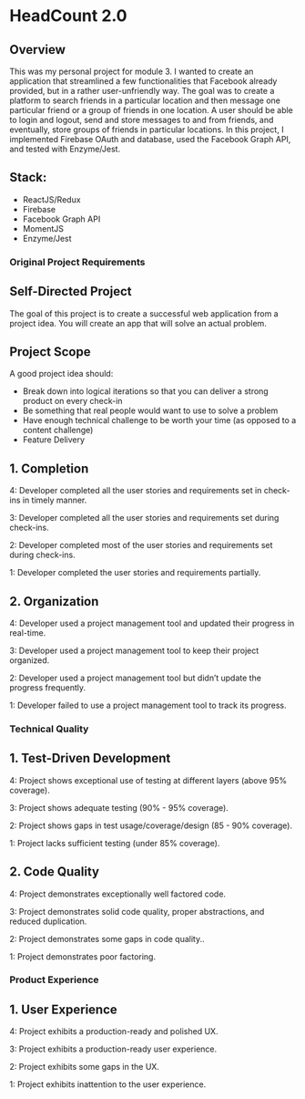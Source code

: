 # HeadCount 2.0


## Overview
This was my personal project for module 3. I wanted to create an application that streamlined a few functionalities that Facebook already provided, but in a rather user-unfriendly way. The goal was to create a platform to search friends in a particular location and then message one particular friend or a group of friends in one location. A user should be able to login and logout, send and store messages to and from friends, and eventually, store groups of friends in particular locations. In this project, I implemented Firebase OAuth and database, used the Facebook Graph API, and tested with Enzyme/Jest. 

## Stack: 

- ReactJS/Redux
- Firebase
- Facebook Graph API
- MomentJS
- Enzyme/Jest


### Original Project Requirements 

## Self-Directed Project

The goal of this project is to create a successful web application from a project idea. You will create an app that will solve an actual problem.

## Project Scope

A good project idea should:

- Break down into logical iterations so that you can deliver a strong product on every check-in
- Be something that real people would want to use to solve a problem
- Have enough technical challenge to be worth your time (as opposed to a content challenge)
- Feature Delivery

## 1. Completion

4: Developer completed all the user stories and requirements set in check-ins in timely manner.

3: Developer completed all the user stories and requirements set during check-ins.

2: Developer completed most of the user stories and requirements set during check-ins.

1: Developer completed the user stories and requirements partially.

## 2. Organization

4: Developer used a project management tool and updated their progress in real-time.

3: Developer used a project management tool to keep their project organized.

2: Developer used a project management tool but didn’t update the progress frequently.

1: Developer failed to use a project management tool to track its progress.

### Technical Quality

## 1. Test-Driven Development

4: Project shows exceptional use of testing at different layers (above 95% coverage).

3: Project shows adequate testing (90% - 95% coverage).

2: Project shows gaps in test usage/coverage/design (85 - 90% coverage).

1: Project lacks sufficient testing (under 85% coverage).

## 2. Code Quality

4: Project demonstrates exceptionally well factored code.

3: Project demonstrates solid code quality, proper abstractions, and reduced duplication.

2: Project demonstrates some gaps in code quality..

1: Project demonstrates poor factoring.

### Product Experience

## 1. User Experience

4: Project exhibits a production-ready and polished UX.

3: Project exhibits a production-ready user experience.

2: Project exhibits some gaps in the UX.

1: Project exhibits inattention to the user experience.
